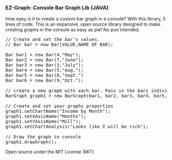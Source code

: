 <h3>EZ-Graph: Console Bar Graph Lib (JAVA)</h3>
<p>
How easy is it to create a custom bar graph in a console? With this library, 
5 lines of code. This is an expansive, open source library designed to make 
creating graphs in the console as easy as pie! No pun intended.
</p>

<pre>
// Create and set the bar's values. 
// Bar bar = new Bar(VALUE,NAME OF BAR);
     
Bar bar1 = new Bar(4,"May");
Bar bar2 = new Bar(7,"June");
Bar bar3 = new Bar(3,"July");
Bar bar4 = new Bar(5,"Aug.");
Bar bar5 = new Bar(8,"Sept.")
Bar bar6 = new Bar(9,"Oct.");

// create a new graph with each bar. Pass in the bars individually or as an array of Bars.
BarGraph graph1 = new BarGraph(bar1, bar2, bar3, bar4, bar5, bar6);

// Create and set your graphs properties 
graph1.setChartName("Income by Month");
graph1.setXAxisName("Months");
graph1.setYAxisName("Mill");
graph1.setChartAnalysis("Looks like I will be rich");

// Draw the graph in console
graph1.drawGraph();
</pre>

<p>
Open source under the MIT License (MIT)
</p>

